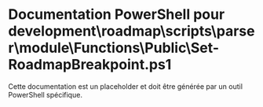 # Documentation PowerShell pour development\roadmap\scripts\parser\module\Functions\Public\Set-RoadmapBreakpoint.ps1

Cette documentation est un placeholder et doit être générée par un outil PowerShell spécifique.
